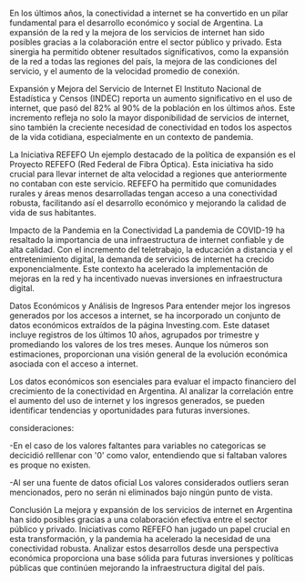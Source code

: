 
En los últimos años, la conectividad a internet se ha convertido en un pilar fundamental para el desarrollo económico y social de Argentina. La expansión de la red y la mejora de los servicios de internet han sido posibles gracias a la colaboración entre el sector público y privado. Esta sinergia ha permitido obtener resultados significativos, como la expansión de la red a todas las regiones del país, la mejora de las condiciones del servicio, y el aumento de la velocidad promedio de conexión.

Expansión y Mejora del Servicio de Internet
El Instituto Nacional de Estadística y Censos (INDEC) reporta un aumento significativo en el uso de internet, que pasó del 82% al 90% de la población en los últimos años. Este incremento refleja no solo la mayor disponibilidad de servicios de internet, sino también la creciente necesidad de conectividad en todos los aspectos de la vida cotidiana, especialmente en un contexto de pandemia.

La Iniciativa REFEFO
Un ejemplo destacado de la política de expansión es el Proyecto REFEFO (Red Federal de Fibra Óptica). Esta iniciativa ha sido crucial para llevar internet de alta velocidad a regiones que anteriormente no contaban con este servicio. REFEFO ha permitido que comunidades rurales y áreas menos desarrolladas tengan acceso a una conectividad robusta, facilitando así el desarrollo económico y mejorando la calidad de vida de sus habitantes.

Impacto de la Pandemia en la Conectividad
La pandemia de COVID-19 ha resaltado la importancia de una infraestructura de internet confiable y de alta calidad. Con el incremento del teletrabajo, la educación a distancia y el entretenimiento digital, la demanda de servicios de internet ha crecido exponencialmente. Este contexto ha acelerado la implementación de mejoras en la red y ha incentivado nuevas inversiones en infraestructura digital.

Datos Económicos y Análisis de Ingresos
Para entender mejor los ingresos generados por los accesos a internet, se ha incorporado un conjunto de datos económicos extraídos de la página Investing.com. Este dataset incluye registros de los últimos 10 años, agrupados por trimestre y promediando los valores de los tres meses. Aunque los números son estimaciones, proporcionan una visión general de la evolución económica asociada con el acceso a internet.

Los datos económicos son esenciales para evaluar el impacto financiero del crecimiento de la conectividad en Argentina. Al analizar la correlación entre el aumento del uso de internet y los ingresos generados, se pueden identificar tendencias y oportunidades para futuras inversiones.




consideraciones:

-En el caso de los valores faltantes para variables no categoricas se decicidió relllenar con '0' como valor, entendiendo que si faltaban valores es proque no existen.

-Al ser una fuente de datos oficial Los valores considerados outliers seran mencionados, pero no serán ni eliminados bajo ningún punto de vista.


Conclusión
La mejora y expansión de los servicios de internet en Argentina han sido posibles gracias a una colaboración efectiva entre el sector público y privado. Iniciativas como REFEFO han jugado un papel crucial en esta transformación, y la pandemia ha acelerado la necesidad de una conectividad robusta. Analizar estos desarrollos desde una perspectiva económica proporciona una base sólida para futuras inversiones y políticas públicas que continúen mejorando la infraestructura digital del país.